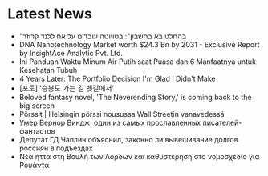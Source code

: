 # Latest News
-  "בהחלט בא בחשבון": בטויוטה עובדים על אח ללנד קרוזר
-  DNA Nanotechnology Market worth $24.3 Bn by 2031 - Exclusive Report by InsightAce Analytic Pvt. Ltd.
-  Ini Panduan Waktu Minum Air Putih saat Puasa dan 6 Manfaatnya untuk Kesehatan Tubuh
-  4 Years Later: The Portfolio Decision I'm Glad I Didn't Make
-  [포토] ‘승봉도 가는 길 뱃길에서’
-  Beloved fantasy novel, 'The Neverending Story,' is coming back to the big screen
-  Pörssit | Helsingin pörssi nousussa Wall Streetin vanavedessä
-  Умер Вернор Виндж, один из самых прославленных писателей-фантастов
-  Депутат ГД Чаплин объяснил, законно ли вывешивание долгов россиян в подъездах
-  Νέα ήττα στη Βουλή των Λόρδων και καθυστέρηση στο νομοσχέδιο για Ρουάντα
